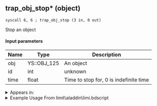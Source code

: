 ## trap_obj_stop* (object)

`syscall 6, 6 ; trap_obj_stop (3 in, 0 out)`

Stop an object

#### Input parameters
| Name | Type | Description
|------|------|------------
| obj   | YS::OBJ_125   | An object
| id   | int   | unknown
| time   | float   | Time to stop for, 0 is indefinite time




<details>
	<summary>Appears in:</summary>
| filename | Entity (obj)
|----------|-------------
| limit\aladdin\limi.bdscript       |           
| msn\TT04_MS301\tt04.bdscript       |           
| msn\TT05_MS403\tt05.bdscript       |           
| msn\TT05_MS404\tt05.bdscript       |           

</details>

<details>
	<summary>Example Usage From limit\aladdin\limi.bdscript</summary>
```plaintext
L4096:
 pushFromFSpVal 64
 syscall 0, 50 ; trap_effect_is_active (1 in, 1 out)
 jz L4154
 pushFromFSpVal 48
 gosub 12, L1699
 memcpyToSp 16, 48
 pushFromPSp 48
 fetchValue 4
 syscall 1, 94 ; trap_sysobj_is_exist (1 in, 1 out)
 jz L4136
 pushFromFSpVal 48
 gosub 12, L1699
 memcpyToSp 16, 48
 pushFromPSp 48
 pushImm 17
 pushImmf 0
 syscall 6, 6 ; trap_obj_stop (3 in, 0 out)
 jmp L4136
```
</details>

